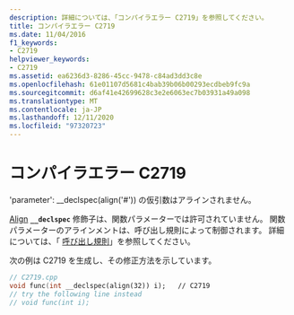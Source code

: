 ```yaml
---
description: 詳細については、「コンパイラエラー C2719」を参照してください。
title: コンパイラエラー C2719
ms.date: 11/04/2016
f1_keywords:
- C2719
helpviewer_keywords:
- C2719
ms.assetid: ea6236d3-8286-45cc-9478-c84ad3dd3c8e
ms.openlocfilehash: 61e01107d5681c4bab39b06b00293ecdbeb9fc9a
ms.sourcegitcommit: d6af41e42699628c3e2e6063ec7b03931a49a098
ms.translationtype: MT
ms.contentlocale: ja-JP
ms.lasthandoff: 12/11/2020
ms.locfileid: "97320723"
---
```

# <a name="compiler-error-c2719"></a>コンパイラエラー C2719

'parameter': __declspec(align('#')) の仮引数はアラインされません。

[Align](../../cpp/align-cpp.md) **`__declspec`** 修飾子は、関数パラメーターでは許可されていません。 関数パラメーターのアラインメントは、呼び出し規則によって制御されます。 詳細については、「 [呼び出し規則](../../cpp/calling-conventions.md)」を参照してください。

次の例は C2719 を生成し、その修正方法を示しています。

```cpp
// C2719.cpp
void func(int __declspec(align(32)) i);   // C2719
// try the following line instead
// void func(int i);
```
